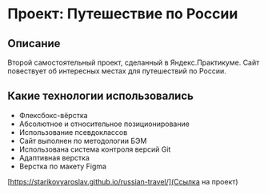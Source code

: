 # Проект: Путешествие по России

## Описание

Второй самостоятельный проект, сделанный в Яндекс.Практикуме. Сайт повествует об интересных местах для путешествий по России.

## Какие технологии использовались

* Флексбокс-вёрстка
* Абсолютное и относительное позиционирование 
* Использование псевдоклассов
* Сайт выполнен по методологии БЭМ 
* Использована система контроля версий Git 
* Адаптивная верстка
* Верстка по макету Figma 

[https://starikovyaroslav.github.io/russian-travel/](Ссылка на проект)
